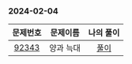 ### 2024-02-04
| 문제번호 | 문제이름 | 나의 풀이 |
|:----:|:---------:|:---------: |
| [92343](https://school.programmers.co.kr/learn/courses/30/lessons/92343) | 양과 늑대 | [풀이](https://github.com/Kminwo-o/BaekJoon-Algorithm/blob/main/%ED%94%84%EB%A1%9C%EA%B7%B8%EB%9E%98%EB%A8%B8%EC%8A%A4/3/92343.%E2%80%85%EC%96%91%EA%B3%BC%E2%80%85%EB%8A%91%EB%8C%80/%EC%96%91%EA%B3%BC%E2%80%85%EB%8A%91%EB%8C%80.java) |
